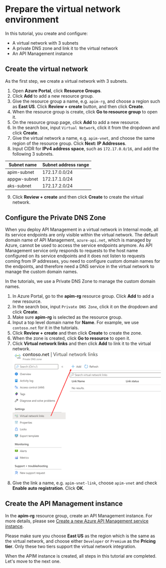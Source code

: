 # Prepare the virtual network environment

In this tutorial, you create and configure:

- A virtual network with 3 subnets
- A private DNS zone and link it to the virtual network
- An API Management instance

## Create the virtual network

As the first step, we create a virtual network with 3 subnets.

1. Open **Azure Portal**, click **Resource Groups**.
1. Click **Add** to add a new resource group.
1. Give the resource group a name, e.g. `apim-rg`, and choose a region such as **East US**. Click **Review + create** button, and then click **Create**.
1. When the resource group is create, click **Go to resource group** to open it.
1. On the resource group page, click **Add** to add a new resource.
1. In the search box, input `Virtual Network`, click it from the dropdown and click **Create**.
1. Give the virtual network a name, e.g. `apim-vnet`, and choose the same region of the resource group. Click **Next: IP Addresses**.
1. Input CIDR for **IPv4 address space**, such as `172.17.0.0/16`, and add the following 3 subnets.
  
|Subnet name    |Subnet address range  |
|---------------|----------------------|
|apim-subnet    |172.17.0.0/24         |
|appgw-subnet   |172.17.1.0/24         |
|aks-subnet     |172.17.2.0/24         |

9. Click **Review + create** and then click **Create** to create the virtual network.

## Configure the Private DNS Zone

When you deploy API Management in a virtual network in Internal mode, all its service endpoints are only visible within the virtual network. The default domain name of API Management, `azure-api.net`, which is managed by Azure, cannot be used to access the service endpoints anymore. As API Management service only responds to requests to the host name configured on its service endpoints and it does not listen to requests coming from IP addresses, you need to configure custom domain names for the endpoints, and therefore need a DNS service in the virtual network to manage the custom domain names.

In the tutorials, we use a Private DNS Zone to manage the custom domain names.

1. In Azure Portal, go to the **apim-rg** resource group. Click **Add** to add a new resource.
1. In the search box, input `Private DNS Zone`, click it on the dropdown and click **Create**.
1. Make sure **apim-rg** is selected as the resource group.
1. Input a top level domain name for **Name**. For example, we use `contoso.net` for it in the tutorials.
1. Click **Review + create** and then click **Create** to create the zone.
1. When the zone is created, click **Go to resource** to open it.
1. Click **Virtual network links** and then click **Add** to link it to the virtual network.
    ![private DNS zone](images/private-dns-zone.png)
1. Give the link a name, e.g. `apim-vnet-link`, choose `apim-vnet` and check **Enable auto registration**. Click **OK**.

## Create the API Management instance

In the **apim-rg** resource group, create an API Management instance. For more details, please see [Create a new Azure API Management service instance](https://docs.microsoft.com/azure/api-management/get-started-create-service-instance).

Please make sure you choose **East US** as the region which is the same as the virtual network, and choose either `Developer` or `Premium` as the **Pricing tier**. Only these two tiers support the virtual network integration.

When the APIM instance is created, all steps in this tutorial are completed. Let's move to the next one.
